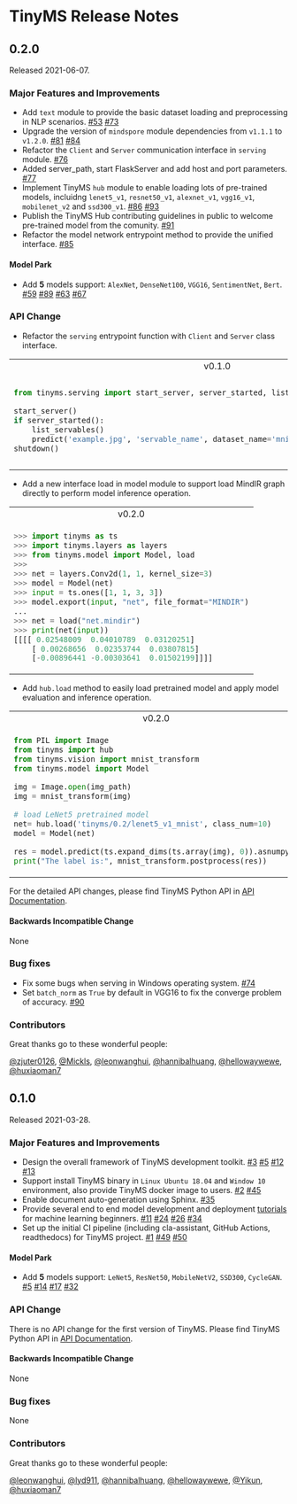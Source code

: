 # TinyMS Release Notes

## 0.2.0

Released 2021-06-07.

### Major Features and Improvements

* Add `text` module to provide the basic dataset loading and preprocessing in NLP scenarios. [#53](https://github.com/tinyms-ai/tinyms/pull/53) [#73](https://github.com/tinyms-ai/tinyms/pull/73)
* Upgrade the version of `mindspore` module dependencies from `v1.1.1` to `v1.2.0`. [#81](https://github.com/tinyms-ai/tinyms/pull/81) [#84](https://github.com/tinyms-ai/tinyms/pull/84)
* Refactor the `Client` and `Server` communication interface in `serving` module. [#76](https://github.com/tinyms-ai/tinyms/pull/76)
* Added server_path, start FlaskServer and add host and port parameters. [#77](https://github.com/tinyms-ai/tinyms/pull/77)
* Implement TinyMS `hub` module to enable loading lots of pre-trained models, incluidng `lenet5_v1`, `resnet50_v1`, `alexnet_v1`, `vgg16_v1`, `mobilenet_v2` and `ssd300_v1`. [#86](https://github.com/tinyms-ai/tinyms/pull/86) [#93](https://github.com/tinyms-ai/tinyms/pull/93)
* Publish the TinyMS Hub contributing guidelines in public to welcome pre-trained model from the comunity. [#91](https://github.com/tinyms-ai/tinyms/pull/91)
* Refactor the model network entrypoint method to provide the unified interface. [#85](https://github.com/tinyms-ai/tinyms/pull/85)

#### Model Park

* Add **5** models support: `AlexNet`, `DenseNet100`, `VGG16`, `SentimentNet`, `Bert`. [#59](https://github.com/tinyms-ai/tinyms/pull/59) [#89](https://github.com/tinyms-ai/tinyms/pull/89) [#63](https://github.com/tinyms-ai/tinyms/pull/63) [#67](https://github.com/tinyms-ai/tinyms/pull/67)

### API Change

* Refactor the `serving` entrypoint function with `Client` and `Server` class interface.

<table>
<tr>
<td style="text-align:center"> v0.1.0 </td> <td style="text-align:center"> v0.2.0 </td>
</tr>
<tr>
<td>

```python
from tinyms.serving import start_server, server_started, list_servables, predict, shutdown

start_server()
if server_started():
    list_servables()
    predict('example.jpg', 'servable_name', dataset_name='mnist')
shutdown()
```

</td>
<td>

```python
from tinyms.serving import Client, Server

server = Server()
server.start_server()
client = Client()
client.list_servables()
client.predict('example.jpg', 'servable_name', dataset_name='mnist')
server.shutdown()
```

</td>
</tr>
</table>

* Add a new interface load in model module to support load MindIR graph directly to perform model inference operation.

<table>
<tr>
<td style="text-align:center"> v0.2.0 </td>
</tr>
<tr>
<td>

```python
>>> import tinyms as ts
>>> import tinyms.layers as layers
>>> from tinyms.model import Model, load
>>>
>>> net = layers.Conv2d(1, 1, kernel_size=3)
>>> model = Model(net)
>>> input = ts.ones([1, 1, 3, 3])
>>> model.export(input, "net", file_format="MINDIR")
...
>>> net = load("net.mindir")
>>> print(net(input))
[[[[ 0.02548009  0.04010789  0.03120251]
    [ 0.00268656  0.02353744  0.03807815]
    [-0.00896441 -0.00303641  0.01502199]]]]
```

</td>
</tr>
</table>

* Add `hub.load` method to easily load pretrained model and apply model evaluation and inference operation.


<table>
<tr>
<td style="text-align:center"> v0.2.0 </td>
</tr>
<tr>
<td>

```python
from PIL import Image
from tinyms import hub
from tinyms.vision import mnist_transform
from tinyms.model import Model

img = Image.open(img_path)
img = mnist_transform(img)

# load LeNet5 pretrained model
net= hub.load('tinyms/0.2/lenet5_v1_mnist', class_num=10)
model = Model(net)

res = model.predict(ts.expand_dims(ts.array(img), 0)).asnumpy()
print("The label is:", mnist_transform.postprocess(res))
```

</td>
</tr>
</table>

For the detailed API changes, please find TinyMS Python API in [API Documentation](https://tinyms.readthedocs.io/en/latest/tinyms/tinyms.html).

#### Backwards Incompatible Change

None

### Bug fixes

* Fix some bugs when serving in Windows operating system. [#74](https://github.com/tinyms-ai/tinyms/pull/74)
* Set `batch_norm` as `True` by default in VGG16 to fix the converge problem of accuracy. [#90](https://github.com/tinyms-ai/tinyms/pull/90)

### Contributors

Great thanks go to these wonderful people:

[@zjuter0126](https://github.com/zjuter0126), [@Mickls](https://github.com/Mickls), [@leonwanghui](https://github.com/leonwanghui), [@hannibalhuang](https://github.com/hannibalhuang), [@hellowaywewe](https://github.com/hellowaywewe), [@huxiaoman7](https://github.com/huxiaoman7)


## 0.1.0

Released 2021-03-28.

### Major Features and Improvements

* Design the overall framework of TinyMS development toolkit. [#3](https://github.com/tinyms-ai/tinyms/pull/3) [#5](https://github.com/tinyms-ai/tinyms/pull/5) [#12](https://github.com/tinyms-ai/tinyms/pull/12) [#13](https://github.com/tinyms-ai/tinyms/pull/13)
* Support install TinyMS binary in `Linux Ubuntu 18.04` and `Window 10` environment, also provide TinyMS docker image to users. [#2](https://github.com/tinyms-ai/tinyms/pull/2) [#45](https://github.com/tinyms-ai/tinyms/pull/45)
* Enable document auto-generation using Sphinx. [#35](https://github.com/tinyms-ai/tinyms/pull/35)
* Provide several end to end model development and deployment [tutorials](https://tinyms.readthedocs.io/en/latest/quickstart/quickstart_in_one_minute.html) for machine learning beginners. [#11](https://github.com/tinyms-ai/tinyms/pull/11) [#24](https://github.com/tinyms-ai/tinyms/pull/24) [#26](https://github.com/tinyms-ai/tinyms/pull/26) [#34](https://github.com/tinyms-ai/tinyms/pull/34)
* Set up the initial CI pipeline (including cla-assistant, GitHub Actions, readthedocs) for TinyMS project. [#1](https://github.com/tinyms-ai/tinyms/pull/1) [#49](https://github.com/tinyms-ai/tinyms/pull/49) [#50](https://github.com/tinyms-ai/tinyms/pull/50)

#### Model Park

* Add **5** models support: `LeNet5`, `ResNet50`, `MobileNetV2`, `SSD300`, `CycleGAN`. [#5](https://github.com/tinyms-ai/tinyms/pull/5) [#14](https://github.com/tinyms-ai/tinyms/pull/14) [#17](https://github.com/tinyms-ai/tinyms/pull/17) [#32](https://github.com/tinyms-ai/tinyms/pull/32)

### API Change

There is no API change for the first version of TinyMS. Please find TinyMS Python API in [API Documentation](https://tinyms.readthedocs.io/en/latest/tinyms/tinyms.html).

#### Backwards Incompatible Change

None

### Bug fixes

None

### Contributors

Great thanks go to these wonderful people:

[@leonwanghui](https://github.com/leonwanghui), [@lyd911](https://github.com/lyd911), [@hannibalhuang](https://github.com/hannibalhuang), [@hellowaywewe](https://github.com/hellowaywewe), [@Yikun](https://github.com/Yikun), [@huxiaoman7](https://github.com/huxiaoman7)
